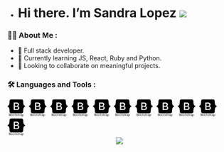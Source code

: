 - <h1>
  Hi there. I’m Sandra Lopez
  <img src="https://media.giphy.com/media/hvRJCLFzcasrR4ia7z/giphy.gif" width="30px"/>
</h1>

### :woman_technologist: About Me :
- 👀 Full stack developer.
- 🌱 Currently learning JS, React, Ruby and Python.
- 💞️ Looking to collaborate on meaningful projects.

### :hammer_and_wrench: Languages and Tools :
<div>
  <img src="https://raw.githubusercontent.com/devicons/devicon/1119b9f84c0290e0f0b38982099a2bd027a48bf1/icons/bootstrap/bootstrap-plain-wordmark.svg" width="40" height="40"/>&nbsp;
  <img src="https://github.com/devicons/devicon/blob/master/icons/bootstrap/bootstrap-plain-wordmark.svg" width="40" height="40"/>&nbsp;
  <img src=https://raw.githubusercontent.com/devicons/devicon/1119b9f84c0290e0f0b38982099a2bd027a48bf1/icons/bootstrap/bootstrap-plain-wordmark.svg width="40" height="40"/>&nbsp;
  <img src=https://raw.githubusercontent.com/devicons/devicon/1119b9f84c0290e0f0b38982099a2bd027a48bf1/icons/bootstrap/bootstrap-plain-wordmark.svg width="40" height="40"/>&nbsp;
  <img src=https://raw.githubusercontent.com/devicons/devicon/1119b9f84c0290e0f0b38982099a2bd027a48bf1/icons/bootstrap/bootstrap-plain-wordmark.svg width="40" height="40"/>&nbsp;
  <img src=https://raw.githubusercontent.com/devicons/devicon/1119b9f84c0290e0f0b38982099a2bd027a48bf1/icons/bootstrap/bootstrap-plain-wordmark.svg width="40" height="40"/>&nbsp;
  <img src=https://raw.githubusercontent.com/devicons/devicon/1119b9f84c0290e0f0b38982099a2bd027a48bf1/icons/bootstrap/bootstrap-plain-wordmark.svg width="40" height="40"/>&nbsp;
  <img src=https://raw.githubusercontent.com/devicons/devicon/1119b9f84c0290e0f0b38982099a2bd027a48bf1/icons/bootstrap/bootstrap-plain-wordmark.svg width="40" height="40"/>&nbsp;
  <img src=https://raw.githubusercontent.com/devicons/devicon/1119b9f84c0290e0f0b38982099a2bd027a48bf1/icons/bootstrap/bootstrap-plain-wordmark.svg width="40" height="40"/>&nbsp;
  <img src=https://raw.githubusercontent.com/devicons/devicon/1119b9f84c0290e0f0b38982099a2bd027a48bf1/icons/bootstrap/bootstrap-plain-wordmark.svg width="40" height="40"/>&nbsp;
  <img src=https://raw.githubusercontent.com/devicons/devicon/1119b9f84c0290e0f0b38982099a2bd027a48bf1/icons/bootstrap/bootstrap-plain-wordmark.svg width="40" height="40"/>&nbsp;
  
  
<!---
SandyLOC/SandyLOC is a ✨ special ✨ repository because its `README.md` (this file) appears on your GitHub profile.
You can click the Preview link to take a look at your changes.
--->
<div id="header" align="center">
  <img src="https://media.giphy.com/media/ekjmhJUGHJm7FC4Juo/giphy.gif" width="100"/>
</div>
<img src="https://komarev.com/ghpvc/?username=SandyLOC&style=flat-square&color=blue" alt=""/>
